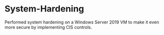 # System-Hardening
Performed system hardening on a Windows Server 2019 VM to make it even more secure by implementing CIS controls.
